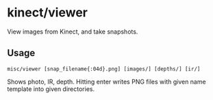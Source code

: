 # kinect/viewer

View images from Kinect, and take snapshots.

## Usage

    misc/viewer [snap_filename{:04d}.png] [images/] [depths/] [ir/]
        
Shows photo, IR, depth. Hitting enter writes PNG files with given name template into given directories.

